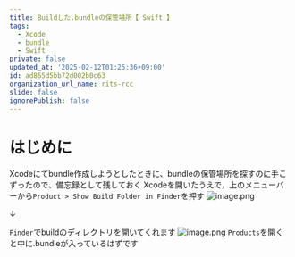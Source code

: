 ```yaml
---
title: Buildした.bundleの保管場所【 Swift 】
tags:
  - Xcode
  - bundle
  - Swift
private: false
updated_at: '2025-02-12T01:25:36+09:00'
id: ad865d5bb72d002b0c63
organization_url_name: rits-rcc
slide: false
ignorePublish: false
---
```

# はじめに
Xcodeにてbundle作成しようとしたときに、bundleの保管場所を探すのに手こずったので、備忘録として残しておく
Xcodeを開いたうえで，上のメニューバーから`Product > Show Build Folder in Finder`を押す
![image.png](https://qiita-image-store.s3.ap-northeast-1.amazonaws.com/0/3748983/9a42931c-42c3-70f9-bea6-26dff62bfa3d.png)

↓

`Finder`でbuildのディレクトリを開いてくれます
![image.png](https://qiita-image-store.s3.ap-northeast-1.amazonaws.com/0/3748983/24b057c0-2b92-30fe-6fc4-62373cb31222.png)
`Products`を開くと中に.bundleが入っているはずです
